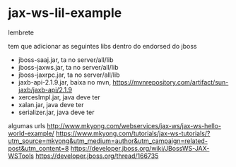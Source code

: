 # jax-ws-lil-example

lembrete

tem que adicionar as seguintes libs dentro do endorsed do jboss
- jboss-saaj.jar, ta no server/all/lib
- jboss-jaxws.jar, ta no server/all/lib
- jboss-jaxrpc.jar, ta no server/all/lib
- jaxb-api-2.1.9.jar, baixa no mvn, https://mvnrepository.com/artifact/sun-jaxb/jaxb-api/2.1.9
- xercesImpl.jar, java deve ter
- xalan.jar, java deve ter
- serializer.jar, java deve ter

algumas urls
http://www.mkyong.com/webservices/jax-ws/jax-ws-hello-world-example/
https://www.mkyong.com/tutorials/jax-ws-tutorials/?utm_source=mkyong&utm_medium=author&utm_campaign=related-post&utm_content=8
https://developer.jboss.org/wiki/JBossWS-JAX-WSTools
https://developer.jboss.org/thread/166735
